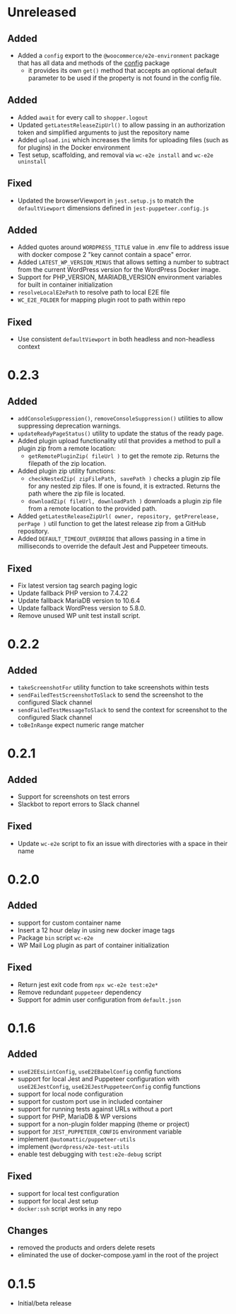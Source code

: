 # Unreleased

## Added

- Added a `config` export to the `@woocommerce/e2e-environment` package that has all data and methods of the [config](https://github.com/lorenwest/node-config) package
  - it provides its own `get()` method that accepts an optional default parameter to be used if the property is not found in the config file. 

## Added

- Added `await` for every call to `shopper.logout`
- Updated `getLatestReleaseZipUrl()` to allow passing in an authorization token and simplified arguments to just the repository name
- Added `upload.ini` which increases the limits for uploading files (such as for plugins) in the Docker environment
- Test setup, scaffolding, and removal via `wc-e2e install` and `wc-e2e uninstall`

## Fixed

- Updated the browserViewport in `jest.setup.js` to match the `defaultViewport` dimensions defined in `jest-puppeteer.config.js`

## Added

- Added quotes around `WORDPRESS_TITLE` value in .env file to address issue with docker compose 2 "key cannot contain a space" error.
- Added `LATEST_WP_VERSION_MINUS` that allows setting a number to subtract from the current WordPress version for the WordPress Docker image.
- Support for PHP_VERSION, MARIADB_VERSION environment variables for built in container initialization
- `resolveLocalE2ePath` to resolve path to local E2E file
- `WC_E2E_FOLDER` for mapping plugin root to path within repo

## Fixed

- Use consistent `defaultViewport` in both headless and non-headless context

# 0.2.3

## Added

- `addConsoleSuppression()`, `removeConsoleSuppression()` utilities to allow suppressing deprecation warnings.
- `updateReadyPageStatus()` utility to update the status of the ready page.
- Added plugin upload functionality util that provides a method to pull a plugin zip from a remote location:
  - `getRemotePluginZip( fileUrl )` to get the remote zip. Returns the filepath of the zip location.
- Added plugin zip utility functions:
  - `checkNestedZip( zipFilePath, savePath )` checks a plugin zip file for any nested zip files. If one is found, it is extracted. Returns the path where the zip file is located.
  - `downloadZip( fileUrl, downloadPath )` downloads a plugin zip file from a remote location to the provided path.
- Added `getLatestReleaseZipUrl( owner, repository, getPrerelease, perPage )` util function to get the latest release zip from a GitHub repository.
- Added `DEFAULT_TIMEOUT_OVERRIDE` that allows passing in a time in milliseconds to override the default Jest and Puppeteer timeouts.

## Fixed

- Fix latest version tag search paging logic
- Update fallback PHP version to 7.4.22
- Update fallback MariaDB version to 10.6.4
- Update fallback WordPress version to 5.8.0.
- Remove unused WP unit test install script.

# 0.2.2

## Added

- `takeScreenshotFor` utility function to take screenshots within tests
- `sendFailedTestScreenshotToSlack` to send the screenshot to the configured Slack channel
- `sendFailedTestMessageToSlack` to send the context for screenshot to the configured Slack channel
- `toBeInRange` expect numeric range matcher

# 0.2.1

## Added

- Support for screenshots on test errors
- Slackbot to report errors to Slack channel

## Fixed

- Update `wc-e2e` script to fix an issue with directories with a space in their name

# 0.2.0

## Added

- support for custom container name
- Insert a 12 hour delay in using new docker image tags
- Package `bin` script `wc-e2e`
- WP Mail Log plugin as part of container initialization

## Fixed

- Return jest exit code from `npx wc-e2e test:e2e*`
- Remove redundant `puppeteer` dependency
- Support for admin user configuration from `default.json`

# 0.1.6

## Added

- `useE2EEsLintConfig`, `useE2EBabelConfig` config functions
- support for local Jest and Puppeteer configuration with `useE2EJestConfig`, `useE2EJestPuppeteerConfig` config functions
- support for local node configuration
- support for custom port use in included container
- support for running tests against URLs without a port
- support for PHP, MariaDB & WP versions
- support for a non-plugin folder mapping (theme or project)
- support for `JEST_PUPPETEER_CONFIG` environment variable
- implement `@automattic/puppeteer-utils`
- implement `@wordpress/e2e-test-utils`
- enable test debugging with `test:e2e-debug` script

## Fixed

- support for local test configuration 
- support for local Jest setup
- `docker:ssh` script works in any repo

## Changes

- removed the products and orders delete resets
- eliminated the use of docker-compose.yaml in the root of the project

# 0.1.5

- Initial/beta release
